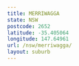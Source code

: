 ```yaml
---
title: MERRIWAGGA
state: NSW
postcode: 2652
latitude: -35.405064
longitude: 147.64961
url: /nsw/merriwagga/
layout: suburb
---
```

